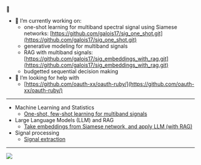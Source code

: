 👋

- 🔭 I’m currently working on:
  - one-shot learning for multiband spectral signal using Siamese networks: [https://github.com/galois17/sig_one_shot.git](https://github.com/galois17/sig_one_shot.git)
  - generative modeling for multiband signals
  - RAG with multiband signals: [https://github.com/galois17/sig_embeddings_with_rag.git](https://github.com/galois17/sig_embeddings_with_rag.git)
  - budgetted sequential decision making
- 🤔 I’m looking for help with
  - [https://github.com/oauth-xx/oauth-ruby/](https://github.com/oauth-xx/oauth-ruby/)
 
-----
 
- Machine Learning and Statistics
  - [One-shot, few-shot learning for multiband signals](https://github.com/galois17/sig_one_shot.git)
- Large Language Models (LLM) and RAG
  - [Take embeddings from Siamese network, and apply LLM (with RAG)](https://github.com/galois17/sig_embeddings_with_rag.git)
- Signal processing
  - [Signal extraction](https://github.com/galois17/sig_extract.git)
  
<!--
**galois17/galois17** is a ✨ _special_ ✨ repository because its `README.md` (this file) appears on your GitHub profile.

Here are some ideas to get you started:

- 🔭 I’m currently working on ...
- 🌱 I’m currently learning ...
- 👯 I’m looking to collaborate on ...
- 🤔 I’m looking for help with ...
- 💬 Ask me about ...
- 📫 How to reach me: ...
- 😄 Pronouns: ...
- ⚡ Fun fact: ...
-->

-----

![](https://github-readme-streak-stats.herokuapp.com/?user=galois17&theme=radical&hide_border=false)


<!--
<img src="https://github-readme-stats.vercel.app/api/top-langs/?username=galois17&theme=default&show_icons=true&hide_border=true&layout=compact" alt="galois17's GitHub Stats" />
-->


